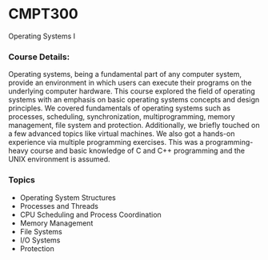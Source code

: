 # CMPT300
Operating Systems I


### Course Details:
Operating systems, being a fundamental part of any computer system, provide an environment in which users can execute their programs on the underlying computer hardware. This course explored the field of operating systems with an emphasis on basic operating systems concepts and design principles. We covered fundamentals of operating systems such as processes, scheduling, synchronization, multiprogramming, memory management, file system and protection. Additionally, we briefly touched on a few advanced topics like virtual machines. We also got a hands-on experience via multiple programming exercises. This was a programming-heavy course and basic knowledge of C and C++ programming and the UNIX environment is assumed.

### Topics
- Operating System Structures
- Processes and Threads
- CPU Scheduling and Process Coordination
- Memory Management
- File Systems
- I/O Systems
- Protection
